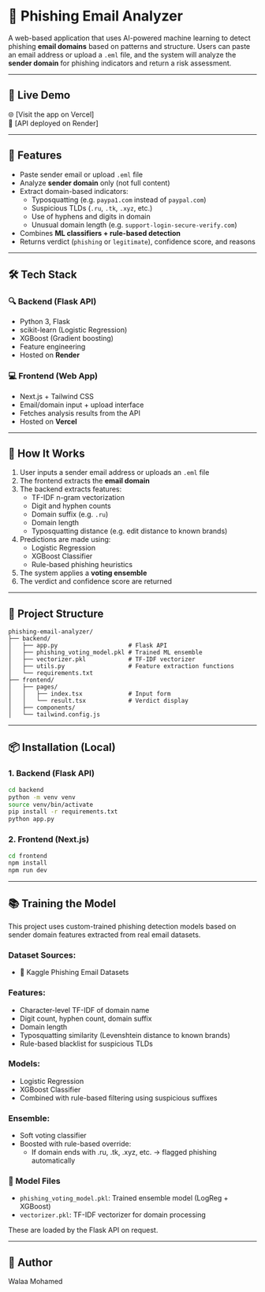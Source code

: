 # 📧 Phishing Email Analyzer

A web-based application that uses AI-powered machine learning to detect phishing **email domains** based on patterns and structure. Users can paste an email address or upload a `.eml` file, and the system will analyze the **sender domain** for phishing indicators and return a risk assessment.

---

## 🚀 Live Demo
🌐 [Visit the app on Vercel]  
🔗 [API deployed on Render]

---

## 🧠 Features

- Paste sender email or upload `.eml` file
- Analyze **sender domain** only (not full content)
- Extract domain-based indicators:
  - Typosquatting (e.g. `paypa1.com` instead of `paypal.com`)
  - Suspicious TLDs (`.ru`, `.tk`, `.xyz`, etc.)
  - Use of hyphens and digits in domain
  - Unusual domain length (e.g. `support-login-secure-verify.com`)
- Combines **ML classifiers + rule-based detection**
- Returns verdict (`phishing` or `legitimate`), confidence score, and reasons

---

## 🛠️ Tech Stack

### 🔍 Backend (Flask API)
- Python 3, Flask
- scikit-learn (Logistic Regression)
- XGBoost (Gradient boosting)
- Feature engineering
- Hosted on **Render**

### 💻 Frontend (Web App)
- Next.js + Tailwind CSS
- Email/domain input + upload interface
- Fetches analysis results from the API
- Hosted on **Vercel**

---

## 🧪 How It Works

1. User inputs a sender email address or uploads an `.eml` file
2. The frontend extracts the **email domain**
3. The backend extracts features:
   - TF-IDF n-gram vectorization
   - Digit and hyphen counts
   - Domain suffix (e.g. `.ru`)
   - Domain length
   - Typosquatting distance (e.g. edit distance to known brands)
4. Predictions are made using:
   - Logistic Regression
   - XGBoost Classifier
   - Rule-based phishing heuristics
5. The system applies a **voting ensemble**
6. The verdict and confidence score are returned

---

## 📁 Project Structure

```
phishing-email-analyzer/
├── backend/
│   ├── app.py                    # Flask API
│   ├── phishing_voting_model.pkl # Trained ML ensemble
│   ├── vectorizer.pkl            # TF-IDF vectorizer
│   ├── utils.py                  # Feature extraction functions
│   └── requirements.txt
├── frontend/
│   ├── pages/
│   │   ├── index.tsx             # Input form
│   │   └── result.tsx            # Verdict display
│   ├── components/
│   └── tailwind.config.js
```

---

## 📦 Installation (Local)

### 1. Backend (Flask API)

```bash
cd backend
python -m venv venv
source venv/bin/activate
pip install -r requirements.txt
python app.py
```

### 2. Frontend (Next.js)

```bash
cd frontend
npm install
npm run dev
```

---

## 📚 Training the Model

This project uses custom-trained phishing detection models based on sender domain features extracted from real email datasets.

### Dataset Sources:
- 📎 Kaggle Phishing Email Datasets

### Features:
- Character-level TF-IDF of domain name
- Digit count, hyphen count, domain suffix
- Domain length
- Typosquatting similarity (Levenshtein distance to known brands)
- Rule-based blacklist for suspicious TLDs

### Models:
- Logistic Regression
- XGBoost Classifier
- Combined with rule-based filtering using suspicious suffixes

### Ensemble:
- Soft voting classifier
- Boosted with rule-based override:
  - If domain ends with .ru, .tk, .xyz, etc. → flagged phishing automatically

### 📁 Model Files
- `phishing_voting_model.pkl`: Trained ensemble model (LogReg + XGBoost)
- `vectorizer.pkl`: TF-IDF vectorizer for domain processing

These are loaded by the Flask API on request.

---

## 👤 Author
Walaa Mohamed
